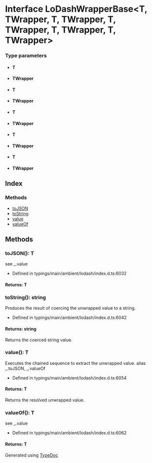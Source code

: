 # Interface LoDashWrapperBase<T, TWrapper, T, TWrapper, T, TWrapper, T, TWrapper, T, TWrapper>


### Type parameters

* #### T
* #### TWrapper
* #### T
* #### TWrapper
* #### T
* #### TWrapper
* #### T
* #### TWrapper
* #### T
* #### TWrapper

## Index

### Methods
* [toJSON](_typings_main_ambient_lodash_index_d_._.lodashwrapperbase.md#tojson)
* [toString](_typings_main_ambient_lodash_index_d_._.lodashwrapperbase.md#tostring)
* [value](_typings_main_ambient_lodash_index_d_._.lodashwrapperbase.md#value)
* [valueOf](_typings_main_ambient_lodash_index_d_._.lodashwrapperbase.md#valueof)

## Methods

### toJSON(): T
 see _.value
  
* Defined in typings/main/ambient/lodash/index.d.ts:6032

#### Returns: T

### toString(): string
Produces the result of coercing the unwrapped value to a string.  
* Defined in typings/main/ambient/lodash/index.d.ts:6042

#### Returns: string
Returns the coerced string value.


### value(): T
Executes the chained sequence to extract the unwrapped value. alias _.toJSON, _.valueOf
  
* Defined in typings/main/ambient/lodash/index.d.ts:6054

#### Returns: T
Returns the resolved unwrapped value.


### valueOf(): T
 see _.value
  
* Defined in typings/main/ambient/lodash/index.d.ts:6062

#### Returns: T


Generated using [TypeDoc](http://typedoc.io)
